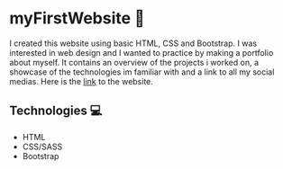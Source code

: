 # myFirstWebsite :gem:

I created this website using basic HTML, CSS and Bootstrap. I was interested in web design and I wanted to practice by making a portfolio about myself. It contains an overview of the projects i worked on, a showcase of the technologies im familiar with and a link to all my social medias. Here is the [link](https://bloulidi.github.io/badreddine.loulidi.github.io/) to the website.

## Technologies :computer:

* HTML
* CSS/SASS
* Bootstrap
